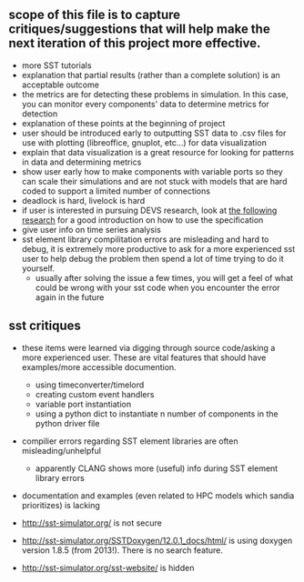 
## scope of this file is to capture critiques/suggestions that will help make the next iteration of this project more effective.

* more SST tutorials
* explanation that partial results (rather than a complete solution) is an acceptable outcome
* the metrics are for detecting these problems in simulation. In this case, you can monitor every components' data to determine metrics for detection
* explanation of these points at the beginning of project
* user should be introduced early to outputting SST data to .csv files for use with plotting (libreoffice, gnuplot, etc...) for data visualization
* explain that data visualization is a great resource for looking for patterns in data and determining metrics
* show user early how to make components with variable ports so they can scale their simulations and are not stuck with models that are hard coded to support a limited number of connections
* deadlock is hard, livelock is hard
* if user is interested in pursuing DEVS research, look at [the following research](http://cell-devs.sce.carleton.ca/publications/2013/GWK13/DEVSintro.pdf) for a good introduction on how to use the specification
* give user info on time series analysis
* sst element library compilitation errors are misleading and hard to debug, it is extremely more productive to ask for a more experienced sst user to help debug the problem then spend a lot of time trying to do it yourself.
  *  usually after solving the issue a few times, you will get a feel of what could be wrong with your sst code when you encounter the error again in the future

## sst critiques

* these items were learned via digging through source code/asking a more experienced user. These are vital features that should have examples/more accessible documention.
  * using timeconverter/timelord
  * creating custom event handlers
  * variable port instantiation
  * using a python dict to instantiate n number of components in the python driver file

* compilier errors regarding SST element libraries are often misleading/unhelpful
  * apparently CLANG shows more (useful) info during SST element library errors  

* documentation and examples (even related to HPC models which sandia prioritizes) is lacking
* http://sst-simulator.org/ is not secure
* http://sst-simulator.org/SSTDoxygen/12.0.1_docs/html/ is using doxygen version 1.8.5 (from 2013!). There is no search feature.
* http://sst-simulator.org/sst-website/ is hidden
